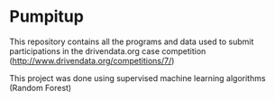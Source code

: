 # Pumpitup

This repository contains all the programs and data used to submit participations in the drivendata.org case competition (http://www.drivendata.org/competitions/7/)

This project was done using supervised machine learning algorithms (Random Forest) 
